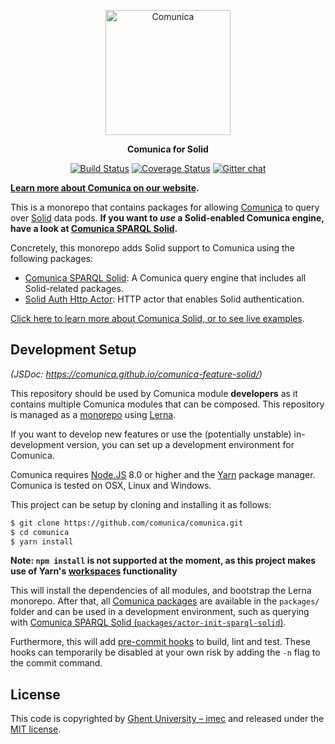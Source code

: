 <p align="center">
  <a href="https://comunica.dev/">
    <img alt="Comunica" src="https://comunica.dev/img/comunica_red.svg" width="200">
  </a>
</p>

<p align="center">
  <strong>Comunica for Solid</strong>
</p>

<p align="center">
<a href="https://github.com/comunica/comunica-feature-solid/actions?query=workflow%3ACI"><img src="https://github.com/comunica/comunica-feature-solid/workflows/CI/badge.svg" alt="Build Status"></a>
<a href="https://coveralls.io/github/comunica/comunica-feature-solid?branch=master"><img src="https://coveralls.io/repos/github/comunica/comunica-feature-solid/badge.svg?branch=master" alt="Coverage Status"></a>
<a href="https://gitter.im/comunica/Lobby"><img src="https://badges.gitter.im/comunica.png" alt="Gitter chat"></a>
</p>

**[Learn more about Comunica on our website](https://comunica.dev/).**

This is a monorepo that contains packages for allowing [Comunica](https://github.com/comunica/comunica) to query over [Solid](https://solidproject.org/) data pods.
**If you want to _use_ a Solid-enabled Comunica engine, have a look at [Comunica SPARQL Solid](https://github.com/comunica/comunica-feature-solid/tree/master/packages/actor-init-sparql-solid).**

Concretely, this monorepo adds Solid support to Comunica using the following packages:

* [Comunica SPARQL Solid](https://github.com/comunica/comunica-feature-solid/tree/master/packages/actor-init-sparql-solid): A Comunica query engine that includes all Solid-related packages.
* [Solid Auth Http Actor](https://github.com/comunica/comunica-feature-solid/tree/master/packages/actor-http-inrupt-solid-client-authn): HTTP actor that enables Solid authentication.

[Click here to learn more about Comunica Solid, or to see live examples](https://comunica.dev/docs/query/advanced/solid/).

## Development Setup

_(JSDoc: https://comunica.github.io/comunica-feature-solid/)_

This repository should be used by Comunica module **developers** as it contains multiple Comunica modules that can be composed.
This repository is managed as a [monorepo](https://github.com/babel/babel/blob/master/doc/design/monorepo.md)
using [Lerna](https://lernajs.io/).

If you want to develop new features
or use the (potentially unstable) in-development version,
you can set up a development environment for Comunica.

Comunica requires [Node.JS](http://nodejs.org/) 8.0 or higher and the [Yarn](https://yarnpkg.com/en/) package manager.
Comunica is tested on OSX, Linux and Windows.

This project can be setup by cloning and installing it as follows:

```bash
$ git clone https://github.com/comunica/comunica.git
$ cd comunica
$ yarn install
```

**Note: `npm install` is not supported at the moment, as this project makes use of Yarn's [workspaces](https://yarnpkg.com/lang/en/docs/workspaces/) functionality**

This will install the dependencies of all modules, and bootstrap the Lerna monorepo.
After that, all [Comunica packages](https://github.com/comunica/comunica-feature-solid/tree/master/packages) are available in the `packages/` folder
and can be used in a development environment, such as querying with [Comunica SPARQL Solid (`packages/actor-init-sparql-solid`)](https://github.com/comunica/comunica-feature-solid/tree/master/packages/actor-init-sparql-solid).

Furthermore, this will add [pre-commit hooks](https://www.npmjs.com/package/pre-commit)
to build, lint and test.
These hooks can temporarily be disabled at your own risk by adding the `-n` flag to the commit command.

## License
This code is copyrighted by [Ghent University – imec](http://idlab.ugent.be/)
and released under the [MIT license](http://opensource.org/licenses/MIT).
